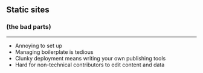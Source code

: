 ## Static sites

### (the bad parts)

<hr/>

* Annoying to set up
* Managing boilerplate is tedious
* Clunky deployment means writing your own publishing tools
* Hard for non-technical contributors to edit content and data
